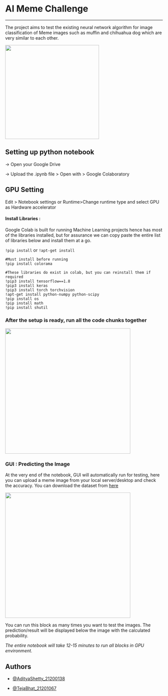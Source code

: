 
# AI Meme Challenge
<hr>

The project aims to test the existing neural network algorithm for image classification of Meme images such as muffin and chihuahua dog which are very similar to each other.

<img src="http://sanjay.ie/aditya/meme.jpg" height="300"/>

## Setting up python notebook

-> Open your Google Drive

-> Upload the .ipynb file > Open with > Google Colaboratory  

## GPU Setting

Edit > Notebook settings or Runtime>Change runtime type and select GPU as Hardware accelerator

#### Install Libraries :

Google Colab is built for running Machine Learning projects hence has most of the libraries installed, but for assurance we can copy paste the entire list of libraries below and install them at a go.

`!pip install` or `!apt-get install`

```http
#Must install before running
!pip install colorama

#These libraries do exist in colab, but you can reinstall them if required
!pip3 install tensorflow==1.8
!pip3 install keras
!pip3 install torch torchvision
!apt-get install python-numpy python-scipy
!pip install os
!pip install math
!pip install shutil
```
### After the setup is ready, run all the code chunks together

<img src="http://sanjay.ie/aditya/Process.gif" height="400"/>

### GUI : Predicting the Image

At the very end of the notebook, GUI will automatically run for testing, here you can upload a meme image from your local server/desktop and check the accuracy. You can download the dataset from [here](www.sanjay.ie/aditya/BACKUP.zip)

<img src="http://sanjay.ie/aditya/GUI.gif" height="400"/>

You can run this block as many times you want to test the images. The prediction/result will be displayed below the image with the calculated probability.

*The entire notebook will take 12-15 minutes to run all blocks in GPU environment.*

## Authors

- [@AdityaShetty_21200138](https://github.com/ACM40960/project-AdityaShetty24)

- [@TejaBhat_21201067](https://github.com/ACM40960/project-tejarbhat)

